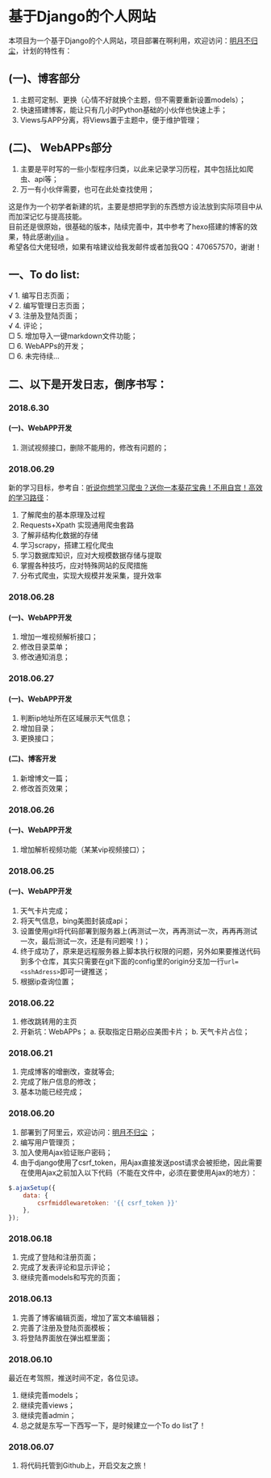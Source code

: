 # 基于Django的个人网站   

本项目为一个基于Django的个人网站，项目部署在啊利用，欢迎访问：[明月不归尘](https://fslong.xyz)，计划的特性有：   
## (一)、博客部分 
1. 主题可定制、更换（心情不好就换个主题，但不需要重新设置models）；
2. 快速搭建博客，能让只有几小时Python基础的小伙伴也快速上手；
3. Views与APP分离，将Views置于主题中，便于维护管理；  
## (二)、 WebAPPs部分  
1. 主要是平时写的一些小型程序归类，以此来记录学习历程，其中包括比如爬虫、api等；
2. 万一有小伙伴需要，也可在此处查找使用；  

这是作为一个初学者新建的坑，主要是想把学到的东西想方设法放到实际项目中从而加深记忆与提高技能。  
目前还是很原始，很基础的版本，陆续完善中，其中参考了hexo搭建的博客的效果，特此感谢[yilia](https://github.com/litten/hexo-theme-yilia.git) 。  
希望各位大佬轻喷，如果有啥建议给我发邮件或者加我QQ：470657570，谢谢！  

## 一、To do list:
√ 1. 编写日志页面；  
√ 2. 编写管理日志页面；  
√ 3. 注册及登陆页面；  
√ 4. 评论；  
▢ 5. 增加导入一键markdown文件功能；   
▢ 6. WebAPPs的开发；  
▢ 6. 未完待续...  
## 二、以下是开发日志，倒序书写： 
### 2018.6.30  
#### (一)、WebAPP开发
1. 测试视频接口，删除不能用的，修改有问题的；
### 2018.06.29
新的学习目标，参考自：[听说你想学习爬虫？送你一本葵花宝典！不用自宫！高效的学习路径](http://www.qingpingshan.com/jb/python/389270.html)：  
1. 了解爬虫的基本原理及过程
2. Requests+Xpath 实现通用爬虫套路
3. 了解非结构化数据的存储
4. 学习scrapy，搭建工程化爬虫
5. 学习数据库知识，应对大规模数据存储与提取
6. 掌握各种技巧，应对特殊网站的反爬措施
7. 分布式爬虫，实现大规模并发采集，提升效率
### 2018.06.28
#### (一)、WebAPP开发
1. 增加一堆视频解析接口；
2. 修改目录菜单；
3. 修改通知消息；
### 2018.06.27
#### (一)、WebAPP开发
1. 判断ip地址所在区域展示天气信息；
2. 增加目录；
3. 更换接口；
#### (二)、博客开发
1. 新增博文一篇；
2. 修改首页效果；
### 2018.06.26
#### (一)、WebAPP开发
1. 增加解析视频功能（某某vip视频接口）；
### 2018.06.25
#### (一)、WebAPP开发
1. 天气卡片完成；
2. 将天气信息，bing美图封装成api；
3. 设置使用git将代码部署到服务器上(再测试一次，再再测试一次，再再再测试一次，最后测试一次，还是有问题唉！)；
4. 终于成功了，原来是远程服务器上脚本执行权限的问题，另外如果要推送代码到多个仓库，其实只需要在git下面的config里的origin分支加一行`url=<sshAdress>`即可一键推送；
5. 根据ip查询位置；
### 2018.06.22  
1. 修改跳转用的主页
2. 开新坑：WebAPPs；
    a. 获取指定日期必应美图卡片； 
    b. 天气卡片占位；
### 2018.06.21  
1. 完成博客的增删改，查就等会;
2. 完成了账户信息的修改；
3. 基本功能已经完成；
### 2018.06.20
1. 部署到了阿里云，欢迎访问：[明月不归尘](https://fslong.xyz) ；
2. 编写用户管理页；
3. 加入使用Ajax验证账户密码；
4. 由于django使用了csrf_token，用Ajax直接发送post请求会被拒绝，因此需要在使用Ajax之前加入以下代码（不能在文件中，必须在要使用Ajax的地方）：  
```javascript
$.ajaxSetup({
    data: {
        csrfmiddlewaretoken: '{{ csrf_token }}'
    },
});
```
### 2018.06.18
1. 完成了登陆和注册页面；
2. 完成了发表评论和显示评论；
3. 继续完善models和写完的页面；
### 2018.06.13  
1. 完善了博客编辑页面，增加了富文本编辑器；  
2. 完善了注册及登陆页面模板；  
3. 将登陆界面放在弹出框里面；  
### 2018.06.10  
最近在考驾照，推送时间不定，各位见谅。
1. 继续完善models；
2. 继续完善views；
3. 继续完善admin；
4. 总之就是东写一下西写一下，是时候建立一个To do list了！
### 2018.06.07
1. 将代码托管到Github上，开启交友之旅！